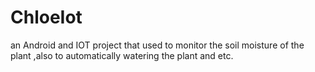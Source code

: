 # ChloeIot
an Android and IOT project that used to monitor the soil moisture of the plant ,also to automatically watering the plant and etc.
